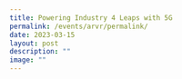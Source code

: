 ```yaml
---
title: Powering Industry 4 Leaps with 5G
permalink: /events/arvr/permalink/
date: 2023-03-15
layout: post
description: ""
image: ""
---
```

